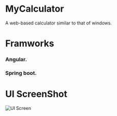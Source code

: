 # MyCalculator
A web-based calculator similar to that of windows.
# Framworks
### Angular.
### Spring boot.
# UI ScreenShot
![UI Screen](https://drive.google.com/file/d/1nH-KWZQOekcsPFTmeXacSnv-p_xrI7PK/view?usp=sharing)
